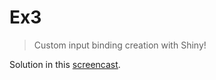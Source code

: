 # Ex3
> Custom input binding creation with Shiny!

Solution in this [screencast](https://www.youtube.com/watch?v=1WqlTndmO3U&t=15s).

